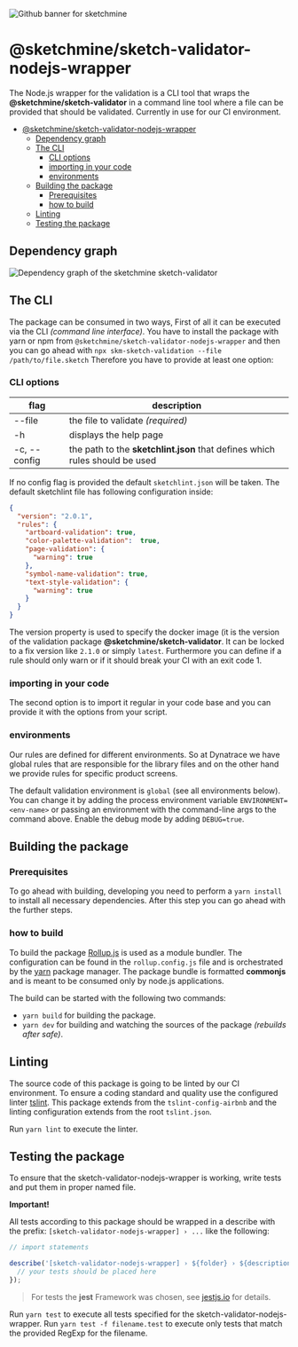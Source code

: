 ![Github banner for sketchmine](https://dt-cdn.net/images/github-banner-2x-1777-2b23e499af.png)

# @sketchmine/sketch-validator-nodejs-wrapper

The Node.js wrapper for the validation is a CLI tool that wraps the **@sketchmine/sketch-validator** in a command line tool where a file can be provided that should be validated. Currently in use for our CI environment.

- [@sketchmine/sketch-validator-nodejs-wrapper](#sketchminesketch-validator-nodejs-wrapper)
  - [Dependency graph](#dependency-graph)
  - [The CLI](#the-cli)
    - [CLI options](#cli-options)
    - [importing in your code](#importing-in-your-code)
    - [environments](#environments)
  - [Building the package](#building-the-package)
    - [Prerequisites](#prerequisites)
    - [how to build](#how-to-build)
  - [Linting](#linting)
  - [Testing the package](#testing-the-package)

## Dependency graph

![Dependency graph of the sketchmine sketch-validator](https://dt-cdn.net/images/sketch-validator-nodejs-wrapper-3920-bda7b02d9d.png)

## The CLI

The package can be consumed in two ways, First of all it can be executed via the CLI *(command line interface)*. You have to install the package with yarn or npm from `@sketchmine/sketch-validator-nodejs-wrapper` and then you can go ahead with `npx skm-sketch-validation --file /path/to/file.sketch` Therefore you have to provide at least one option:

### CLI options

| flag | description |
|---|---|
| --file | the file to validate *(required)* |
| -h | displays the help page |
| -c, --config | the path to the **sketchlint.json** that defines which rules should be used |

If no config flag is provided the default `sketchlint.json` will be taken.
The default sketchlint file has following configuration inside:

```json
{
  "version": "2.0.1",
  "rules": {
    "artboard-validation": true,
    "color-palette-validation":  true,
    "page-validation": {
      "warning": true
    },
    "symbol-name-validation": true,
    "text-style-validation": {
      "warning": true
    }
  }
}
```

The version property is used to specify the docker image (it is the version of the validation package **@sketchmine/sketch-validator**.
It can be locked to a fix version like `2.1.0` or simply `latest`. Furthermore you can define if a rule should only warn or if it should break your CI with an exit code 1.

### importing in your code

The second option is to import it regular in your code base and you can provide it with the options from your script.

### environments

Our rules are defined for different environments. So at Dynatrace we have global rules that are responsible for the library files and on the other hand we provide rules for specific product screens.

The default validation environment is `global` (see all environments below). You can change it by adding the process environment variable `ENVIRONMENT=<env-name>` or passing an environment with the command-line args to the command above. Enable the debug mode by adding `DEBUG=true`.

## Building the package

### Prerequisites

To go ahead with building, developing you need to perform a `yarn install` to install all necessary dependencies. After this step you can go ahead with the further steps.

### how to build

To build the package [Rollup.js](https://rollupjs.org/guide/en) is used as a module bundler. The configuration can be found in the `rollup.config.js` file and is orchestrated by the [yarn](https://yarnpkg.com/en/) package manager.
The package bundle is formatted **commonjs** and is meant to be consumed only by node.js applications.

The build can be started with the following two commands:

- `yarn build` for building the package.
- `yarn dev` for building and watching the sources of the package *(rebuilds after safe)*.

## Linting

The source code of this package is going to be linted by our CI environment. To ensure a coding standard and quality use the configured linter [tslint](https://palantir.github.io/tslint/). This package extends from the `tslint-config-airbnb` and the linting configuration extends from the root `tslint.json`.

Run `yarn lint` to execute the linter.

## Testing the package

To ensure that the sketch-validator-nodejs-wrapper is working, write tests and put them in proper named file.

**Important!**

All tests according to this package should be wrapped in a describe with the prefix: `[sketch-validator-nodejs-wrapper] › ...` like the following:

```typescript
// import statements

describe('[sketch-validator-nodejs-wrapper] › ${folder} › ${description of the suite}', () => {
  // your tests should be placed here
});
```

> For tests the **jest** Framework was chosen, see [jestjs.io](https://jestjs.io/) for details.

Run `yarn test` to execute all tests specified for the sketch-validator-nodejs-wrapper. Run `yarn test -f filename.test` to execute only tests that match the provided RegExp for the filename.
